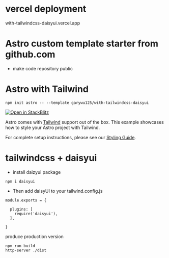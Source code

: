 # vercel deployment

with-tailwindcss-daisyui.vercel.app

# Astro custom template starter from github.com

- make code repository public 


# Astro with Tailwind

```
npm init astro -- --template garywu125/with-tailwindcss-daisyui
```

[![Open in StackBlitz](https://developer.stackblitz.com/img/open_in_stackblitz.svg)](https://stackblitz.com/https://github.com/garywu125/with-tailwindcss-daisyui)

Astro comes with [Tailwind](https://tailwindcss.com) support out of the box. This example showcases how to style your Astro project with Tailwind.

For complete setup instructions, please see our [Styling Guide](https://docs.astro.build/guides/styling#-tailwind).

# tailwindcss + daisyui

- install daizyui package

```
npm i daisyui

```

- Then add daisyUI to your tailwind.config.js

```
module.exports = {

  plugins: [
    require('daisyui'),
  ],

}

```

produce production version

```
npm run build
http-server ./dist
```
